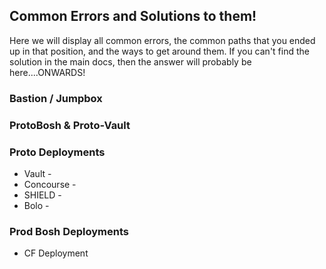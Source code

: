 ## Common Errors and Solutions to them!
Here we will display all common errors, the common paths that you ended up in that position, and the ways to get around them. If you can't find the solution in the main docs, then the answer will probably be here....ONWARDS!

### Bastion / Jumpbox


### ProtoBosh & Proto-Vault

### Proto Deployments
* Vault -
* Concourse -
* SHIELD -
* Bolo -

### Prod Bosh Deployments
* CF Deployment
